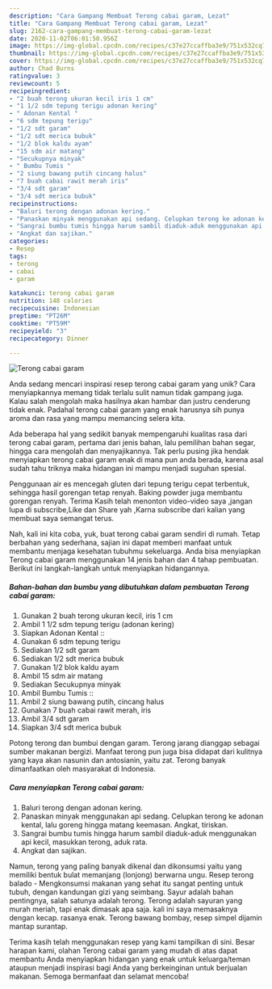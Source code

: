 ```yaml
---
description: "Cara Gampang Membuat Terong cabai garam, Lezat"
title: "Cara Gampang Membuat Terong cabai garam, Lezat"
slug: 2162-cara-gampang-membuat-terong-cabai-garam-lezat
date: 2020-11-02T06:01:50.956Z
image: https://img-global.cpcdn.com/recipes/c37e27ccaffba3e9/751x532cq70/terong-cabai-garam-foto-resep-utama.jpg
thumbnail: https://img-global.cpcdn.com/recipes/c37e27ccaffba3e9/751x532cq70/terong-cabai-garam-foto-resep-utama.jpg
cover: https://img-global.cpcdn.com/recipes/c37e27ccaffba3e9/751x532cq70/terong-cabai-garam-foto-resep-utama.jpg
author: Chad Burns
ratingvalue: 3
reviewcount: 5
recipeingredient:
- "2 buah terong ukuran kecil iris 1 cm"
- "1 1/2 sdm tepung terigu adonan kering"
- " Adonan Kental "
- "6 sdm tepung terigu"
- "1/2 sdt garam"
- "1/2 sdt merica bubuk"
- "1/2 blok kaldu ayam"
- "15 sdm air matang"
- "Secukupnya minyak"
- " Bumbu Tumis "
- "2 siung bawang putih cincang halus"
- "7 buah cabai rawit merah iris"
- "3/4 sdt garam"
- "3/4 sdt merica bubuk"
recipeinstructions:
- "Baluri terong dengan adonan kering."
- "Panaskan minyak menggunakan api sedang. Celupkan terong ke adonan kental, lalu goreng hingga matang keemasan. Angkat, tiriskan."
- "Sangrai bumbu tumis hingga harum sambil diaduk-aduk menggunakan api kecil, masukkan terong, aduk rata."
- "Angkat dan sajikan."
categories:
- Resep
tags:
- terong
- cabai
- garam

katakunci: terong cabai garam 
nutrition: 148 calories
recipecuisine: Indonesian
preptime: "PT26M"
cooktime: "PT59M"
recipeyield: "3"
recipecategory: Dinner

---
```



![Terong cabai garam](https://img-global.cpcdn.com/recipes/c37e27ccaffba3e9/751x532cq70/terong-cabai-garam-foto-resep-utama.jpg)

Anda sedang mencari inspirasi resep terong cabai garam yang unik? Cara menyiapkannya memang tidak terlalu sulit namun tidak gampang juga. Kalau salah mengolah maka hasilnya akan hambar dan justru cenderung tidak enak. Padahal terong cabai garam yang enak harusnya sih punya aroma dan rasa yang mampu memancing selera kita.

Ada beberapa hal yang sedikit banyak mempengaruhi kualitas rasa dari terong cabai garam, pertama dari jenis bahan, lalu pemilihan bahan segar, hingga cara mengolah dan menyajikannya. Tak perlu pusing jika hendak menyiapkan terong cabai garam enak di mana pun anda berada, karena asal sudah tahu triknya maka hidangan ini mampu menjadi suguhan spesial.

Penggunaan air es mencegah gluten dari tepung terigu cepat terbentuk, sehingga hasil gorengan tetap renyah. Baking powder juga membantu gorengan renyah. Terima Kasih telah menonton video-video saya ,jangan lupa di subscribe,Like dan Share yah ,Karna subscribe dari kalian yang membuat saya semangat terus.


Nah, kali ini kita coba, yuk, buat terong cabai garam sendiri di rumah. Tetap berbahan yang sederhana, sajian ini dapat memberi manfaat untuk membantu menjaga kesehatan tubuhmu sekeluarga. Anda bisa menyiapkan Terong cabai garam menggunakan 14 jenis bahan dan 4 tahap pembuatan. Berikut ini langkah-langkah untuk menyiapkan hidangannya.

<!--inarticleads1-->

##### Bahan-bahan dan bumbu yang dibutuhkan dalam pembuatan Terong cabai garam:

1. Gunakan 2 buah terong ukuran kecil, iris 1 cm
1. Ambil 1 1/2 sdm tepung terigu (adonan kering)
1. Siapkan  Adonan Kental ::
1. Gunakan 6 sdm tepung terigu
1. Sediakan 1/2 sdt garam
1. Sediakan 1/2 sdt merica bubuk
1. Gunakan 1/2 blok kaldu ayam
1. Ambil 15 sdm air matang
1. Sediakan Secukupnya minyak
1. Ambil  Bumbu Tumis ::
1. Ambil 2 siung bawang putih, cincang halus
1. Gunakan 7 buah cabai rawit merah, iris
1. Ambil 3/4 sdt garam
1. Siapkan 3/4 sdt merica bubuk


Potong terong dan bumbui dengan garam. Terong jarang dianggap sebagai sumber makanan bergizi. Manfaat terong pun juga bisa didapat dari kulitnya yang kaya akan nasunin dan antosianin, yaitu zat. Terong banyak dimanfaatkan oleh masyarakat di Indonesia. 

<!--inarticleads2-->

##### Cara menyiapkan Terong cabai garam:

1. Baluri terong dengan adonan kering.
1. Panaskan minyak menggunakan api sedang. Celupkan terong ke adonan kental, lalu goreng hingga matang keemasan. Angkat, tiriskan.
1. Sangrai bumbu tumis hingga harum sambil diaduk-aduk menggunakan api kecil, masukkan terong, aduk rata.
1. Angkat dan sajikan.


Namun, terong yang paling banyak dikenal dan dikonsumsi yaitu yang memiliki bentuk bulat memanjang (lonjong) berwarna ungu. Resep terong balado - Mengkonsumsi makanan yang sehat itu sangat penting untuk tubuh, dengan kandungan gizi yang seimbang. Sayur adalah bahan pentingnya, salah satunya adalah terong. Terong adalah sayuran yang murah meriah, tapi enak dimasak apa saja. kali ini saya memasaknya dengan kecap. rasanya enak. Terong bawang bombay, resep simpel dijamin mantap surantap. 

Terima kasih telah menggunakan resep yang kami tampilkan di sini. Besar harapan kami, olahan Terong cabai garam yang mudah di atas dapat membantu Anda menyiapkan hidangan yang enak untuk keluarga/teman ataupun menjadi inspirasi bagi Anda yang berkeinginan untuk berjualan makanan. Semoga bermanfaat dan selamat mencoba!
